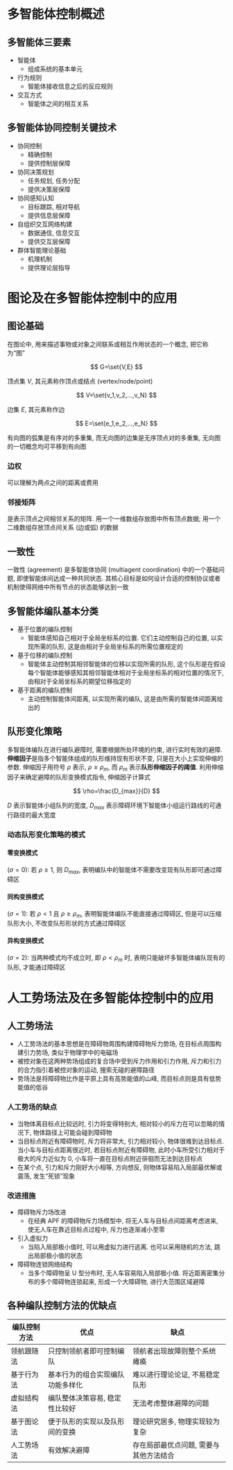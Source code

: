# 多智能体控制概述

## 多智能体三要素

- 智能体
  - 组成系统的基本单元
- 行为规则
  - 智能体接收信息之后的反应规则
- 交互方式
  - 智能体之间的相互关系

## 多智能体协同控制关键技术

- 协同控制
  - 精确控制
  - 提供控制层保障
- 协同决策规划
  - 任务规划, 任务分配
  - 提供决策层保障
- 协同感知认知
  - 目标跟踪, 相对导航
  - 提供信息层保障
- 自组织交互网络构建
  - 数据通信, 信息交互
  - 提供交互层保障
- 群体智能理论基础
  - 机理机制
  - 提供理论层指导

# 图论及在多智能体控制中的应用

## 图论基础

在图论中, 用来描述事物或对象之间联系或相互作用状态的一个概念, 把它称为“图”

$$
G=\set{V,E}
$$

顶点集 $V$, 其元素称作顶点或结点 (vertex/node/point)

$$
V=\set{v_1,v_2,...,v_N}
$$

边集 $E$, 其元素称作边

$$
E=\set{e_1,e_2,...,e_N}
$$

有向图的弧集是有序对的多重集, 而无向图的边集是无序顶点对的多重集, 无向图的一切概念均可平移到有向图

### 边权

可以理解为两点之间的距离或费用

### 邻接矩阵

是表示顶点之间相邻关系的矩阵. 用一个一维数组存放图中所有顶点数据; 用一个二维数组存放顶点间关系 (边或弧) 的数据

## 一致性

一致性 (agreement) 是多智能体协同 (multiagent coordination) 中的一个基础问题, 即使智能体间达成一种共同状态. 其核心目标是如何设计合适的控制协议或者机制使得网络中所有节点的状态能够达到一致

## 多智能体编队基本分类

- 基于位置的编队控制
  - 智能体感知自己相对于全局坐标系的位置. 它们主动控制自己的位置, 以实现所需的队形, 这是由相对于全局坐标系的所需位置规定的
- 基于位移的编队控制
  - 智能体主动控制其相邻智能体的位移以实现所需的队形, 这个队形是在假设每个智能体能够感知其相邻智能体相对于全局坐标系的相对位置的情况下, 由相对于全局坐标系的期望位移指定的
- 基于距离的编队控制
  - 主动控制智能体间距离, 以实现所需的编队, 这是由所需的智能体间距离给出的

## 队形变化策略

多智能体编队在进行编队避障时, 需要根据所处环境的约束, 进行实时有效的避障. **伸缩因子**是指多个智能体组成的队形维持现有形状不变, 只是在大小上实现伸缩的参数. 伸缩因子用符号 $\rho$ 表示, $\rho \geq \rho_m$, 而 $\rho_m$ 表示**队形伸缩因子的阈值**. 利用伸缩因子来确定避障的队形变换模式指令, 伸缩因子计算式

$$
\rho=\frac{D_{max}}{D}
$$

$D$ 表示智能体小组队列的宽度, $D_{max}$ 表示障碍环境下智能体小组运行路线的可通行路径的最大宽度

### 动态队形变化策略的模式

#### 零变换模式

$(\sigma=0)$: 若 $\rho \geq 1$, 则 $D_{max}$, 表明编队中的智能体不需要改变现有队形即可通过障碍区

#### 同构变换模式

$(\sigma=1)$: 若 $\rho < 1$ 且 $\rho \geq \rho_m$, 表明智能体编队不能直接通过障碍区, 但是可以压缩队形大小, 不改变队形形状的方式通过障碍区

#### 异构变换模式

$(\sigma=2)$: 当两种模式均不成立时, 即 $\rho < \rho_m$ 时, 表明只能破坏多智能体编队现有的队形, 才能通过障碍区

# 人工势场法及在多智能体控制中的应用

## 人工势场法

- 人工势场法的基本思想是在障碍物周围构建障碍物斥力势场, 在目标点周围构建引力势场, 类似于物理学中的电磁场
- 被控对象在这两种势场组成的复合场中受到斥力作用和引力作用, 斥力和引力的合力指引着被控对象的运动, 搜索无碰的避障路径
- 势场法是将障碍物比作是平原上具有高势能值的山峰, 而目标点则是具有低势能值的低谷

### 人工势场的缺点

- 当物体离目标点比较远时, 引力将变得特别大, 相对较小的斥力在可以忽略的情况下, 物体路径上可能会碰到障碍物
- 当目标点附近有障碍物时, 斥力将非常大, 引力相对较小, 物体很难到达目标点. 当小车与目标点距离很近时, 若目标点附近有障碍物, 此时小车所受引力相对于极大的斥力近似为 0, 小车将一直在目标点附近徘徊而无法到达目标点
- 在某个点, 引力和斥力刚好大小相等, 方向想反, 则物体容易陷入局部最优解或震荡, 发生“死锁”现象

### 改进措施

- 障碍物斥力场改进
  - 在经典 APF 的障碍物斥力场模型中, 将无人车与目标点间距离考虑进来, 使无人车在靠近目标点过程中, 斥力也逐渐减小至零
- 引入虚拟力
  - 当陷入局部极小值时, 可以用虚拟力进行逃离. 也可以采用随机的方法, 跳出局部极小值的状态
- 障碍物连锁网络结构
  - 当多个障碍物呈 U 型分布时, 无人车容易陷入局部极小值. 将近距离密集分布的多个障碍物连锁起来, 形成一个大障碍物, 进行大范围区域避障

## 各种编队控制方法的优缺点

| 编队控制方法 | 优点                             | 缺点                                   |
| ------------ | -------------------------------- | -------------------------------------- |
| 领航跟随法   | 只控制领航者即可控制编队         | 领航者出现故障则整个系统瘫痪           |
| 基于行为法   | 基本行为的组合实现编队功能多样化 | 难以进行理论论证, 不易稳定队形         |
| 虚拟结构法   | 编队整体决策容易, 稳定性比较好   | 无法考虑整体避障的问题                 |
| 基于图论法   | 便于队形的实现以及队形间的变换   | 理论研究居多, 物理实现较为复杂         |
| 人工势场法   | 有效解决避障                     | 存在局部最优点问题, 需要与其他方法结合 |
